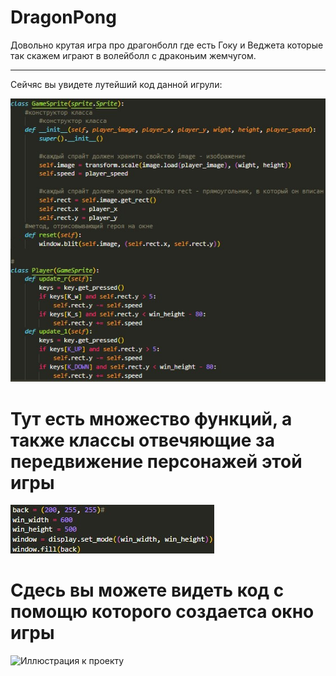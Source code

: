 # DragonPong
Довольно крутая игра про драгонболл где есть Гоку и Веджета которые так скажем играют в волейболл с драконьим жемчугом.
_________________________________________________________________________________________________________________________________________________________________________
Сейчяс вы увидете лутейший код данной игрули:

![Иллюстрация к проекту](https://github.com/BiggestMadCake/DragonPong/blob/main/Ping%20-%20pong/KAMEHAMEHA!/pon.jpg)

# Тут есть множество функций, а также классы отвечяющие за передвижение персонажей этой игры

![Иллюстрация к проекту](https://github.com/BiggestMadCake/DragonPong/blob/main/Ping%20-%20pong/KAMEHAMEHA!/ponchik.jpg)

# Сдесь вы можете видеть код с помощю которого создаетса окно игры

![Иллюстрация к проекту]()
